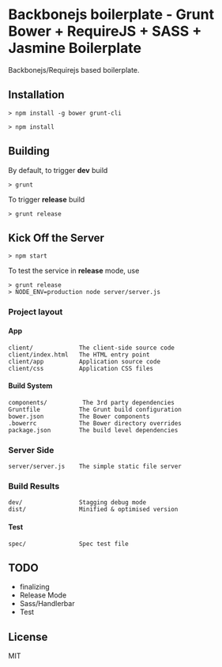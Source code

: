 # Backbonejs boilerplate - Grunt Bower + RequireJS + SASS + Jasmine Boilerplate

Backbonejs/Requirejs based boilerplate.

## Installation

    > npm install -g bower grunt-cli

    > npm install

## Building

By default, to trigger **dev** build

    > grunt

To trigger **release** build

    > grunt release

## Kick Off the Server

    > npm start

To test the service in **release** mode, use

    > grunt release
    > NODE_ENV=production node server/server.js

###  Project layout

#### App

    client/             The client-side source code
    client/index.html   The HTML entry point
    client/app          Application source code
    client/css          Application CSS files


####  Build System

    components/          The 3rd party dependencies
    Gruntfile           The Grunt build configuration
    bower.json          The Bower components
    .bowerrc            The Bower directory overrides
    package.json        The build level dependencies

###  Server Side

    server/server.js    The simple static file server

### Build Results

    dev/                Stagging debug mode
    dist/               Minified & optimised version

####  Test

    spec/               Spec test file


## TODO

* finalizing
* Release Mode
* Sass/Handlerbar
* Test

## License
MIT
